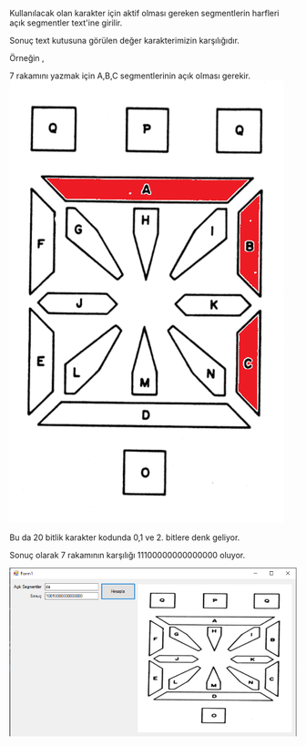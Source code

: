 Kullanılacak olan karakter için aktif olması gereken segmentlerin harfleri açık segmentler text'ine girilir.

Sonuç text kutusuna görülen değer karakterimizin karşılığıdır.

Örneğin ,

7 rakamını yazmak için A,B,C segmentlerinin açık olması gerekir.
![Segment](image.png)




Bu da 20 bitlik karakter kodunda 0,1 ve 2. bitlere denk geliyor.

Sonuç olarak 7 rakamının karşılığı 11100000000000000 oluyor.


![Segment2](SegmentGeneratorSS.png)

